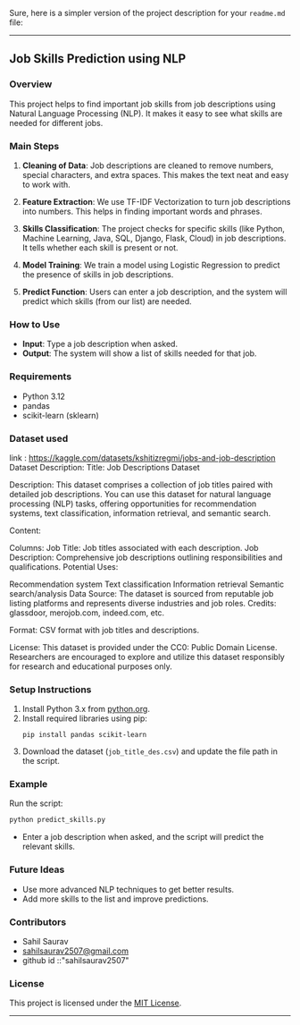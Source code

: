 Sure, here is a simpler version of the project description for your `readme.md` file:

---

## Job Skills Prediction using NLP

### Overview
This project helps to find important job skills from job descriptions using Natural Language Processing (NLP). It makes it easy to see what skills are needed for different jobs.

### Main Steps
1. **Cleaning of Data**: Job descriptions are cleaned to remove numbers, special characters, and extra spaces. This makes the text neat and easy to work with.
   
2. **Feature Extraction**: We use TF-IDF Vectorization to turn job descriptions into numbers. This helps in finding important words and phrases.

3. **Skills Classification**: The project checks for specific skills (like Python, Machine Learning, Java, SQL, Django, Flask, Cloud) in job descriptions. It tells whether each skill is present or not.

4. **Model Training**: We train a model using Logistic Regression to predict the presence of skills in job descriptions.

5. **Predict Function**: Users can enter a job description, and the system will predict which skills (from our list) are needed.

### How to Use
- **Input**: Type a job description when asked.
- **Output**: The system will show a list of skills needed for that job.

### Requirements
- Python 3.12
- pandas
- scikit-learn (sklearn)
### Dataset  used 

link : https://kaggle.com/datasets/kshitizregmi/jobs-and-job-description
Dataset Description:
Title: Job Descriptions Dataset

Description:
This dataset comprises a collection of job titles paired with detailed job descriptions. You can use this dataset for natural language processing (NLP) tasks, offering opportunities for recommendation systems, text classification, information retrieval, and semantic search.

Content:

Columns:
Job Title: Job titles associated with each description.
Job Description: Comprehensive job descriptions outlining responsibilities and qualifications.
Potential Uses:

Recommendation system
Text classification
Information retrieval
Semantic search/analysis
Data Source:
The dataset is sourced from reputable job listing platforms and represents diverse industries and job roles. Credits: glassdoor, merojob.com, indeed.com, etc.

Format:
CSV format with job titles and descriptions.

License:
This dataset is provided under the CC0: Public Domain License. Researchers are encouraged to explore and utilize this dataset responsibly for research and educational purposes only.


### Setup Instructions
1. Install Python 3.x from [python.org](https://www.python.org/downloads/).
2. Install required libraries using pip:
   ```
   pip install pandas scikit-learn
   ```
3. Download the dataset (`job_title_des.csv`) and update the file path in the script.

### Example
Run the script:
```python
python predict_skills.py
```
- Enter a job description when asked, and the script will predict the relevant skills.

### Future Ideas
- Use more advanced NLP techniques to get better results.
- Add more skills to the list and improve predictions.

### Contributors
- Sahil Saurav
- sahilsaurav2507@gmail.com
- github id ::"sahilsaurav2507"

### License
This project is licensed under the [MIT License](LICENSE).

---
